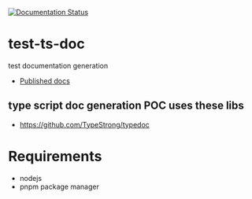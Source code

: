 [![Documentation Status](https://readthedocs.org/projects/ansicolortags/badge/?version=latest)](https://jpbnetley.github.io/test-ts-doc/)

# test-ts-doc
test documentation generation
- [Published docs](https://jpbnetley.github.io/test-ts-doc)
## type script doc generation POC uses these libs
- https://github.com/TypeStrong/typedoc

# Requirements
- nodejs
- pnpm package manager
